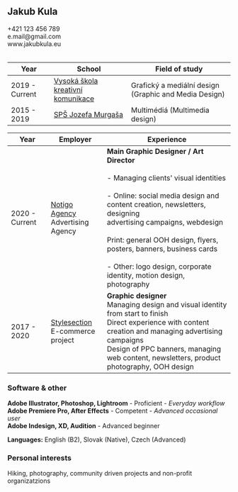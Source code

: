 <h2 class="subtitle">Jakub Kula</h2>
+421 123 456 789 <br>
e.mail@gmail.com <br>
www.jakubkula.eu<br><br>

|Year|School|Field of study|
|-|-|-|
| 2019 - Current | [Vysoká škola kreativní komunikace](www.vskk.cz) | Grafický a mediální design (Graphic and Media Design) |
| 2015 - 2019   | [SPŠ Jozefa Murgaša](www.spsjm.sk) | Multimédiá (Multimedia design) |

|Year|Employer|Experience|
|-|-|-|
2020 - Current|[Notigo Agency](www.spsjm.sk)<br>Advertising Agency |**Main Graphic Designer / Art Director**<br><br>- Managing clients' visual identities<br><br>- Online: social media design and content creation, newsletters, designing<br> advertising campaigns, webdesign<br><br>Print: general OOH design, flyers, posters, banners, business cards<br><br>- Other: logo design, corporate identity, motion design, photography
2017 - 2020|[Stylesection](www.style-shop.cz)<br>E-commerce project |**Graphic designer**<br>Managing design and visual identity from start to finish<br>Direct experience with content creation and managing advertising campaigns<br>Design of PPC banners, managing web content, newsletters, product photography, OOH design

<h3> Software & other </h3>

**Adobe Illustrator, Photoshop, Lightroom** - Proficient - *Everyday workflow* <br>
**Adobe Premiere Pro, After Effects** - Competent - *Advanced occasional user*<br>
**Adobe Indesign, XD, Audition** - Advanced beginner

**Languages:** English (B2), Slovak (Native), Czech (Advanced)

<h3> Personal interests </h3>

Hiking, photography, community driven projects and non-profit organizatzions
